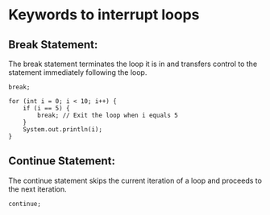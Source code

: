 # Keywords to interrupt loops
## Break Statement:
The break statement terminates the loop it is in and transfers control to the statement immediately following the loop.

`break;`

```
for (int i = 0; i < 10; i++) {
    if (i == 5) {
        break; // Exit the loop when i equals 5
    }
    System.out.println(i);
}
```

## Continue Statement:
The continue statement skips the current iteration of a loop and proceeds to the next iteration.

`continue;`
